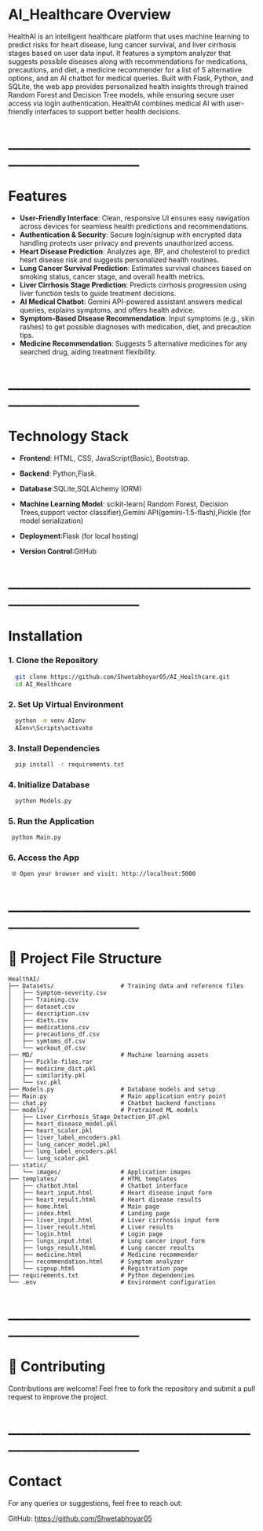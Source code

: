 # AI_Healthcare Overview

HealthAI is an intelligent healthcare platform that uses machine learning to predict risks for heart disease, lung cancer survival, and liver cirrhosis stages based on user data input. It features a symptom analyzer that suggests possible diseases along with recommendations for medications, precautions, and diet, a medicine recommender for a list of 5 alternative options, and an AI chatbot for medical queries. Built with Flask, Python, and SQLite, the web app provides personalized health insights through trained Random Forest and Decision Tree models, while ensuring secure user access via login authentication. HealthAI combines medical AI with user-friendly interfaces to support better health decisions.
# _________________________________________________________

# Features

* **User-Friendly Interface**: Clean, responsive UI ensures easy navigation across devices for seamless health predictions and recommendations.
* **Authentication & Security**: Secure login/signup with encrypted data handling protects user privacy and prevents unauthorized access.
* **Heart Disease Prediction**: Analyzes age, BP, and cholesterol to predict heart disease risk and suggests personalized health routines.
* **Lung Cancer Survival Prediction**: Estimates survival chances based on smoking status, cancer stage, and overall health metrics.
* **Liver Cirrhosis Stage Prediction**: Predicts cirrhosis progression using liver function tests to guide treatment decisions.
* **AI Medical Chatbot**: Gemini API-powered assistant answers medical queries, explains symptoms, and offers health advice.
* **Symptom-Based Disease Recommendation**: Input symptoms (e.g., skin rashes) to get possible diagnoses with medication, diet, and precaution tips.
* **Medicine Recommendation**: Suggests 5 alternative medicines for any searched drug, aiding treatment flexibility.
# _________________________________________________________

# Technology Stack
* **Frontend**: HTML, CSS, JavaScript(Basic), Bootstrap.

* **Backend**: Python,Flask.

* **Database**:SQLite,SQLAlchemy (ORM)

* **Machine Learning Model**: scikit-learn(	Random Forest, Decision Trees,support vector classifier),Gemini API(gemini-1.5-flash),Pickle (for model serialization)

* **Deployment**:Flask (for local hosting)

* **Version Control**:GitHub
# _________________________________________________________


# Installation

### 1. Clone the Repository

```bash
  git clone https://github.com/Shwetabhoyar05/AI_Healthcare.git
  cd AI_Healthcare
```
### 2. Set Up Virtual Environment

```bash
  python -m venv AIenv
  AIenv\Scripts\activate
```
### 3. Install Dependencies

```bash
  pip install -r requirements.txt
```

### 4. Initialize Database

```bash
  python Models.py
```

### 5. Run the Application

```bash
 python Main.py
```

### 6. Access the App

```bash
 🌐 Open your browser and visit: http://localhost:5000
```
# _________________________________________________________
    
# 📁 Project File Structure

```
HealthAI/
├── Datasets/                   # Training data and reference files
│   ├── Symptom-severity.csv
│   ├── Training.csv
│   ├── dataset.csv
│   ├── description.csv
│   ├── diets.csv
│   ├── medications.csv
│   ├── precautions_df.csv
│   ├── symtoms_df.csv
│   └── workout_df.csv
├── MD/                         # Machine learning assets
│   ├── Pickle-files.rar
│   ├── medicine_dict.pkl
│   ├── similarity.pkl
│   └── svc.pkl
├── Models.py                   # Database models and setup
├── Main.py                     # Main application entry point
├── chat.py                     # Chatbot backend functions
├── models/                     # Pretrained ML models
│   ├── Liver_Cirrhosis_Stage_Detection_DT.pkl
│   ├── heart_disease_model.pkl
│   ├── heart_scaler.pkl
│   ├── liver_label_encoders.pkl
│   ├── lung_cancer_model.pkl
│   ├── lung_label_encoders.pkl
│   └── lung_scaler.pkl
├── static/
│   └── images/                 # Application images
├── templates/                  # HTML templates
│   ├── chatbot.html            # Chatbot interface
│   ├── heart_input.html        # Heart disease input form
│   ├── heart_result.html       # Heart disease results
│   ├── home.html               # Main page
│   ├── index.html              # Landing page
│   ├── liver_input.html        # Liver cirrhosis input form
│   ├── liver_result.html       # Liver results
│   ├── login.html              # Login page
│   ├── lungs_input.html        # Lung cancer input form
│   ├── lungs_result.html       # Lung cancer results
│   ├── medicine.html           # Medicine recommender
│   ├── recommendation.html     # Symptom analyzer
│   └── signup.html             # Registration page
├── requirements.txt            # Python dependencies
└── .env                        # Environment configuration
```
# _________________________________________________________

# 🤝 Contributing

Contributions are welcome! Feel free to fork the repository and submit a pull request to improve the project.
# _________________________________________________________

# Contact

 For any queries or suggestions, feel free to reach out:

GitHub: https://github.com/Shwetabhoyar05



